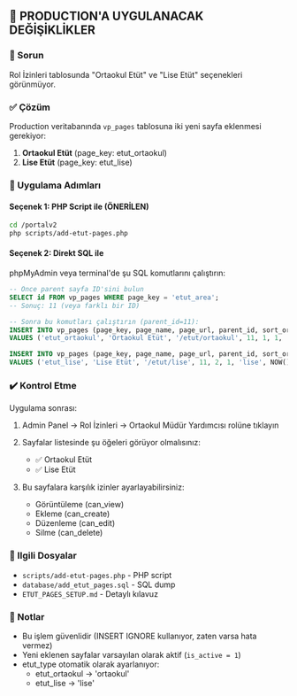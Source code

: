 ## 🔧 PRODUCTION'A UYGULANACAK DEĞİŞİKLİKLER

### 📌 Sorun
Rol İzinleri tablosunda "Ortaokul Etüt" ve "Lise Etüt" seçenekleri görünmüyor.

### ✅ Çözüm
Production veritabanında `vp_pages` tablosuna iki yeni sayfa eklenmesi gerekiyor:
1. **Ortaokul Etüt** (page_key: etut_ortaokul)
2. **Lise Etüt** (page_key: etut_lise)

### 🚀 Uygulama Adımları

#### Seçenek 1: PHP Script ile (ÖNERİLEN)

```bash
cd /portalv2
php scripts/add-etut-pages.php
```

#### Seçenek 2: Direkt SQL ile

phpMyAdmin veya terminal'de şu SQL komutlarını çalıştırın:

```sql
-- Önce parent sayfa ID'sini bulun
SELECT id FROM vp_pages WHERE page_key = 'etut_area';
-- Sonuç: 11 (veya farklı bir ID)

-- Sonra bu komutları çalıştırın (parent_id=11):
INSERT INTO vp_pages (page_key, page_name, page_url, parent_id, sort_order, is_active, etut_type, created_at) 
VALUES ('etut_ortaokul', 'Ortaokul Etüt', '/etut/ortaokul', 11, 1, 1, 'ortaokul', NOW());

INSERT INTO vp_pages (page_key, page_name, page_url, parent_id, sort_order, is_active, etut_type, created_at) 
VALUES ('etut_lise', 'Lise Etüt', '/etut/lise', 11, 2, 1, 'lise', NOW());
```

### ✔️ Kontrol Etme

Uygulama sonrası:

1. Admin Panel → Rol İzinleri → Ortaokul Müdür Yardımcısı rolüne tıklayın
2. Sayfalar listesinde şu öğeleri görüyor olmalısınız:
   - ✅ Ortaokul Etüt
   - ✅ Lise Etüt

3. Bu sayfalara karşılık izinler ayarlayabilirsiniz:
   - Görüntüleme (can_view)
   - Ekleme (can_create)
   - Düzenleme (can_edit)
   - Silme (can_delete)

### 🔗 Ilgili Dosyalar

- `scripts/add-etut-pages.php` - PHP script
- `database/add_etut_pages.sql` - SQL dump
- `ETUT_PAGES_SETUP.md` - Detaylı kılavuz

### 📝 Notlar

- Bu işlem güvenlidir (INSERT IGNORE kullanıyor, zaten varsa hata vermez)
- Yeni eklenen sayfalar varsayılan olarak aktif (`is_active = 1`)
- etut_type otomatik olarak ayarlanıyor:
  - etut_ortaokul → 'ortaokul'
  - etut_lise → 'lise'
